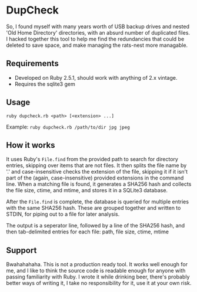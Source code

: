 # DupCheck

So, I found myself with many years worth of USB backup drives and nested 'Old Home Directory' directories, with an absurd number of duplicated files.  I hacked together this tool to help me find the redundancies that could be deleted to save space, and make managing the rats-nest more managable.

## Requirements

- Developed on Ruby 2.5.1, should work with anything of 2.x vintage.
- Requires the sqlite3 gem

## Usage

`ruby dupcheck.rb <path> [<extension> ...]`
  
Example: `ruby dupcheck.rb /path/to/dir jpg jpeg`

## How it works

It uses Ruby's `File.find` from the provided path to search for directory entries, skipping over items that are not files.  It then splits the file name by '.' and case-insensitive checks the extension of the file, skipping it if it isn't part of the (again, case-insensitive) provided extensions in the command line.  When a matching file is found, it generates a SHA256 hash and collects the file size, ctime, and mtime, and stores it in a SQLite3 database.

After the `File.find` is complete, the database is queried for multiple entries with the same SHA256 hash.  These are grouped together and written to STDIN, for piping out to a file for later analysis.

The output is a seperator line, followed by a line of the SHA256 hash, and then tab-delimited entries for each file: path, file size, ctime, mtime

## Support

Bwahahahaha.  This is not a production ready tool.  It works well enough for me, and I like to think the source code is readable enough for anyone with passing familiarity with Ruby.  I wrote it while drinking beer, there's probably better ways of writing it, I take no responsibility for it, use it at your own risk.

 